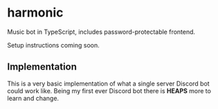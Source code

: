 # harmonic

Music bot in TypeScript, includes password-protectable frontend.

Setup instructions coming soon.

## Implementation

This is a very basic implementation of what a single server Discord bot could work like. Being my first ever Discord bot there is **HEAPS** more to learn and change.
